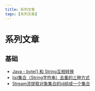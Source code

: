 ```yaml
---
title: 系列文章
tags: [系列文章]
---
```

# 系列文章
## 基础
- [Java - byte[] 和 String互相转换](byte-array-and-string.md)
- [list集合（String字符串）去重的三种方式](list-string-remove-duplicate.md)
- [Stream流提取对象集合的id组成一个集合](stream-extract-id.md)

